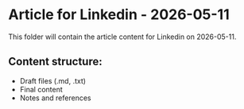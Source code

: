 # Article for Linkedin - 2026-05-11

This folder will contain the article content for Linkedin on 2026-05-11.

## Content structure:
- Draft files (.md, .txt)
- Final content
- Notes and references
